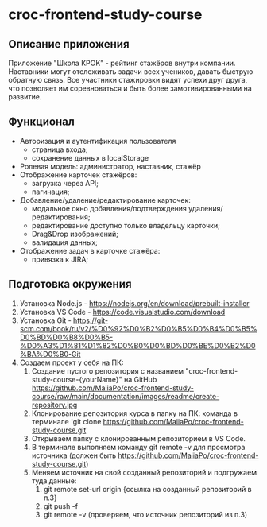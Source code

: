 
# croc-frontend-study-course

## Описание приложения

Приложение "Школа КРОК" - рейтинг стажёров внутри компании. Наставники могут отслеживать задачи всех учеников, давать быструю обратную связь. Все участники стажировки видят успехи друг друга, что позволяет им соревноваться и быть более замотивированными на развитие.

## Функционал

* Авторизация и аутентификация пользователя
	* страница входа;
	* сохранение данных в localStorage
*  Ролевая модель: администратор, наставник, стажёр
* Отображение карточек стажёров:
	* загрузка через API;
	* пагинация;
* Добавление/удаление/редактирование карточек:
	* модальное окно добавления/подтверждения удаления/редактирования;
	* редактирование доступно только владельцу карточки;
	* Drag&Drop изображений;
	* валидация данных;
* Отображение задач в карточке стажёра: 
	* привязка к JIRA;

## Подготовка окружения

1. Установка Node.js - https://nodejs.org/en/download/prebuilt-installer
2. Установка VS Code - https://code.visualstudio.com/download
3. Установка Git - https://git-scm.com/book/ru/v2/%D0%92%D0%B2%D0%B5%D0%B4%D0%B5%D0%BD%D0%B8%D0%B5-%D0%A3%D1%81%D1%82%D0%B0%D0%BD%D0%BE%D0%B2%D0%BA%D0%B0-Git
4. Создаем проект у себя на ПК:
	1.  Создание пустого репозитория с названием "croc-frontend-study-course-{yourName}" на GitHub
      https://github.com/MaiiaPo/croc-frontend-study-course/raw/main/documentation/images/readme/create-repository.jpg
	2.  Клонирование репозитория курса в папку на ПК: команда в терминале 'git clone https://github.com/MaiiaPo/croc-frontend-study-course.git'
	3.  Открываем папку с клонированным репозиторием в VS Code.
	4. В терминале выполняем команду git remote -v для просмотра источника (должен быть https://github.com/MaiiaPo/croc-frontend-study-course.git)
	5.  Меняем источник на свой созданный репозиторий и подгружаем туда данные:
		1. git remote set-url origin {ссылка на созданный репозиторий в п.3}
		2. git push -f
		3. git remote -v (проверяем, что источник репозиторий из п.3)

